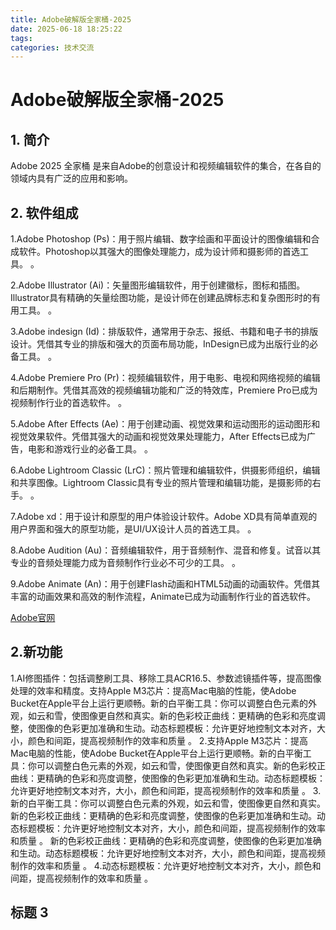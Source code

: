 ```yaml
---
title: Adobe破解版全家桶-2025
date: 2025-06-18 18:25:22
tags:
categories: 技术交流
---
```

# Adobe破解版全家桶-2025

## <a id = "section1">1. 简介</a>
Adobe 2025 全家桶 是来自Adobe的创意设计和视频编辑软件的集合，在各自的领域内具有广泛的应用和影响。
<br>
**[](#section3)**

## <a id = "section2">2. 软件组成</a>
1.Adobe Photoshop (Ps)：用于照片编辑、数字绘画和平面设计的图像编辑和合成软件。Photoshop以其强大的图像处理能力，成为设计师和摄影师的首选工具。 。

2.Adobe Illustrator (Ai)：矢量图形编辑软件，用于创建徽标，图标和插图。Illustrator具有精确的矢量绘图功能，是设计师在创建品牌标志和复杂图形时的有用工具。 。

3.Adobe indesign (Id)：排版软件，通常用于杂志、报纸、书籍和电子书的排版设计。凭借其专业的排版和强大的页面布局功能，InDesign已成为出版行业的必备工具。 。

4.Adobe Premiere Pro (Pr)：视频编辑软件，用于电影、电视和网络视频的编辑和后期制作。凭借其高效的视频编辑功能和广泛的特效库，Premiere Pro已成为视频制作行业的首选软件。 。

5.Adobe After Effects (Ae)：用于创建动画、视觉效果和运动图形的运动图形和视觉效果软件。凭借其强大的动画和视觉效果处理能力，After Effects已成为广告，电影和游戏行业的必备工具。 。

6.Adobe Lightroom Classic (LrC)：照片管理和编辑软件，供摄影师组织，编辑和共享图像。Lightroom Classic具有专业的照片管理和编辑功能，是摄影师的右手。 。

7.Adobe xd：用于设计和原型的用户体验设计软件。Adobe XD具有简单直观的用户界面和强大的原型功能，是UI/UX设计人员的首选工具。 。

8.Adobe Audition (Au)：音频编辑软件，用于音频制作、混音和修复。试音以其专业的音频处理能力成为音频制作行业必不可少的工具。 。

9.Adobe Animate (An)：用于创建Flash动画和HTML5动画的动画软件。凭借其丰富的动画效果和高效的制作流程，Animate已成为动画制作行业的首选软件。

[Adobe官网](https://www.adobe.com/)

## <a id = "section2">2.新功能</a>
1.AI修图插件：包括调整刷工具、移除工具ACR16.5、参数滤镜插件等，提高图像处理的效率和精度。支持Apple M3芯片：提高Mac电脑的性能，使Adobe Bucket在Apple平台上运行更顺畅。新的白平衡工具：你可以调整白色元素的外观，如云和雪，使图像更自然和真实。新的色彩校正曲线：更精确的色彩和亮度调整，使图像的色彩更加准确和生动。动态标题模板：允许更好地控制文本对齐，大小，颜色和间距，提高视频制作的效率和质量 。
2.支持Apple M3芯片：提高Mac电脑的性能，使Adobe Bucket在Apple平台上运行更顺畅。新的白平衡工具：你可以调整白色元素的外观，如云和雪，使图像更自然和真实。新的色彩校正曲线：更精确的色彩和亮度调整，使图像的色彩更加准确和生动。动态标题模板：允许更好地控制文本对齐，大小，颜色和间距，提高视频制作的效率和质量 。
3.新的白平衡工具：你可以调整白色元素的外观，如云和雪，使图像更自然和真实。新的色彩校正曲线：更精确的色彩和亮度调整，使图像的色彩更加准确和生动。动态标题模板：允许更好地控制文本对齐，大小，颜色和间距，提高视频制作的效率和质量 。
新的色彩校正曲线：更精确的色彩和亮度调整，使图像的色彩更加准确和生动。动态标题模板：允许更好地控制文本对齐，大小，颜色和间距，提高视频制作的效率和质量 。
4.动态标题模板：允许更好地控制文本对齐，大小，颜色和间距，提高视频制作的效率和质量 。


## <a id = "section3">标题 3</a>

